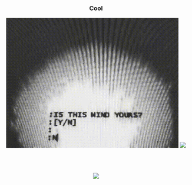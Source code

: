 <div align="center">
  <h3>Cool</h3>
  <p align="center">
    <img src="https://github.com/NullSense/NullSense/blob/master/is_this_mind_yours.gif"></img>
    <img src="https://enn9jdor0au0zty.m.pipedream.net"></img>
  </p>
  <br />
  <br />
  <br />
  <img src="https://github-readme-stats.vercel.app/api?username=NullSense&show_icons=true" />
</div>
